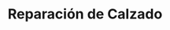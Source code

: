 ---
title: "Reparación de Calzado"
url: /san-miguel-de-allende/reparacion-de-calzado/
shop: zapatos
---